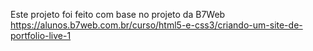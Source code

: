 Este projeto foi feito com base no projeto da B7Web https://alunos.b7web.com.br/curso/html5-e-css3/criando-um-site-de-portfolio-live-1